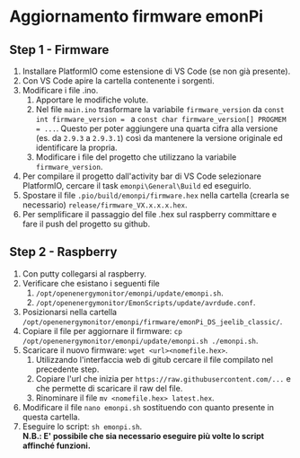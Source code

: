 # Aggiornamento firmware emonPi
## Step 1 - Firmware
1. Installare PlatformIO come estensione di VS Code (se non già presente).
1. Con VS Code apire la cartella contenente i sorgenti.
1. Modificare i file .ino.
    1. Apportare le modifiche volute.
    1. Nel file `main.ino` trasformare la variabile `firmware_version` da `const int firmware_version = ` a `const char firmware_version[] PROGMEM = ...`. Questo per poter aggiungere una quarta cifra alla versione (es. da `2.9.3` a `2.9.3.1`) così da mantenere la versione originale ed identificare la propria.
    1. Modificare i file del progetto che utilizzano la variabile `firmware_version`.
1. Per compilare il progetto dall'activity bar di VS Code selezionare PlatformIO, cercare il task `emonpi\General\Build` ed eseguirlo.
1. Spostare il file `.pio/build/emonpi/firmware.hex` nella cartella (crearla se necessario) `release/firmware_VX.x.x.x.hex`.
1. Per semplificare il passaggio del file .hex sul raspberry committare e fare il push del progetto su github.

## Step 2 - Raspberry
1. Con putty collegarsi al raspberry.
1. Verificare che esistano i seguenti file
    1. `/opt/openenergymonitor/emonpi/update/emonpi.sh`.
    1. `/opt/openenergymonitor/EmonScripts/update/avrdude.conf`.
1. Posizionarsi nella cartella `/opt/openenergymonitor/emonpi/firmware/emonPi_DS_jeelib_classic/`.
1. Copiare il file per aggiornare il firmware: `cp /opt/openenergymonitor/emonpi/update/emonpi.sh ./emonpi.sh`.
1. Scaricare il nuovo firmware: `wget <url><nomefile.hex>`.
    1. Utilizzando l'interfaccia web di gitub cercare il file compilato nel precedente step.
    1. Copiare l'url che inizia per `https://raw.githubusercontent.com/...` e che permette di scaricare il raw del file.
    1. Rinominare il file `mv <nomefile.hex> latest.hex`.
1. Modificare il file `nano emonpi.sh` sostituendo con quanto presente in questa cartella.
1. Eseguire lo script: `sh emonpi.sh`.  
**N.B.: E' possibile che sia necessario eseguire più volte lo script affinché funzioni.**
